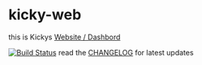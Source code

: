 # kicky-web
this is Kickys [Website / Dashbord](https://kicky-home.herokuapp.com/)

[![Build Status](https://travis-ci.org/better-live-movement/kicky-web.svg?branch=master)](https://travis-ci.org/better-live-movement/kicky-web)
read the [CHANGELOG](https://github.com/mjkatgithub/kicky-web/blob/master/CHANGELOG.md) for latest updates
